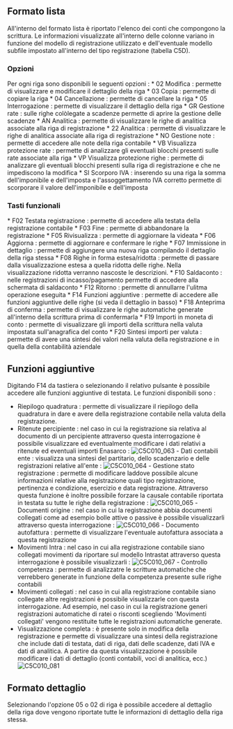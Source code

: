 ## Formato lista
All'interno del formato lista è riportato l'elenco dei conti che compongono la scrittura.
Le informazioni visualizzate all'interno delle colonne variano in funzione del modello di registrazione utilizzato e dell'eventuale modello subfile impostato all'interno del tipo registrazione (tabella C5D).

### Opzioni
Per ogni riga sono disponibili le seguenti opzioni : 
 \* 02 Modifica :  permette di visualizzare e modificare il dettaglio della riga
 \* 03 Copia :  permette di copiare la riga
 \* 04 Cancellazione :  permette di cancellare la riga
 \* 05 Interrogazione :  permette di visualizzare il dettaglio della riga
 \* GR Gestione rate :  sulle righe colòlegate a scadenze permette di aprire la gestione delle scadenze
 \* AN Analitica :  permette di visualizzare le righe di analitica associate alla riga di registrazione
 \* 22 Analitica :  permette di visualizzare le righe di analitica associate alla riga di registrazione
 \* NO Gestione note :  permette di accedere alle note della riga contabile
 \* VB Visualizza protezione rate :  permette di analizzare gli eventuali blocchi presenti sulle rate associate alla riga
 \* VP Visualizza protezione righe :  permette di analizzare gli eventuali blocchi presenti sulla riga di registrazione e che ne impediscono la modifica
 \* SI Scorporo IVA :  inserendo su una riga la somma dell'imponibile e dell'imposta e l'assoggettamento IVA corretto permette di scorporare il valore dell'imponibile e dell'imposta

### Tasti funzionali
 \* F02 Testata registrazione :  permette di accedere alla testata della registrazione contabile
 \* F03 Fine :  permette di abbandonare la registrazione
 \* F05 Rivisualizza :  permette di aggiornare la videata
 \* F06 Aggiorna :  permette di aggiornare e confermare le righe
 \* F07 Immissione in dettaglio :  permette di aggiungere una nuova riga compilando il dettaglio della riga stessa
 \* F08 Righe in forma estesa/ridotta :  permette di passare dalla visualizzazione estesa a quella ridotta delle righe. Nella visualizzazione ridotta verranno nascoste le descrizioni.
 \* F10 Saldaconto :  nelle registrazioni di incasso/pagamento permette di accedere alla schermata di saldaconto
 \* F12 Ritorno :  permette di annullarre l'ulitma operazione eseguita
 \* F14 Funzioni aggiuntive :  permette di accedere alle funzioni aggiuntive delle righe (si veda il dettaglio in basso)
 \* F18 Anteprima di conferma :  permette di visualizzare le righe automatiche generate all'interno della scrittura prima di confermarla
 \* F19 Importi in moneta di conto :  permette di visualizzare gli importi della scrittura nella valuta impostata sull'anagrafica del conto
 \* F20 Sintesi importi per valuta :  permette di avere una sintesi dei valori nella valuta della registrazione e in quella della contabilità aziendale

## Funzioni aggiuntive
Digitando F14 da tastiera o selezionando il relativo pulsante è possibile accedere alle funzioni aggiuntive di testata. Le funzioni disponibili sono : 

 - Riepilogo quadratura :  permette di visualizzare il riepilogo della quadratura in dare e avere della registrazione contabile nella valuta della registrazione.
 - Ritenute percipiente :  nel caso in cui la registrazione sia relativa al documento di un percipiente attraverso questa interrogazione è possibile visualizzare ed eventualmente modificare i dati relativi a ritenute ed eventuali importi Enasarco : 
![C5C010_063](http://localhost:3000/immagini/MBDOC_OGG-P_C5E501L/C5C010_063.png) - Dati contabili ente :  visualizza una sintesi del partitario, dello scadenzario e delle registrazioni relative all'ente : 
![C5C010_064](http://localhost:3000/immagini/MBDOC_OGG-P_C5E501L/C5C010_064.png) - Gestione stato registrazione :  permette di modificare laddove possibile alcune informazioni relative alla registrazione quali tipo registrazione, pertinenza e condizione, esercizio e data registrazione. Attraverso questa funzione è inoltre possibile forzare la causale contabile riportata in testata su tutte le righe della registrazione : 
![C5C010_065](http://localhost:3000/immagini/MBDOC_OGG-P_C5E501L/C5C010_065.png) - Documenti origine :  nel caso in cui la registrazione abbia documenti collegati come ad esempio bolle attive o passive è possibile visualizzarli attraverso questa interrogazione : 
![C5C010_066](http://localhost:3000/immagini/MBDOC_OGG-P_C5E501L/C5C010_066.png) - Documento autofattura :  permette di visualizzare l'eventuale autofattura associata a questa registrazione
 - Movimenti Intra :  nel caso in cui alla registrazione contabile siano collegati movimenti da riportare sul modello Intrastat attraverso questa interrogazione è possibile visualizzarli : 
![C5C010_067](http://localhost:3000/immagini/MBDOC_OGG-P_C5E501L/C5C010_067.png) - Controllo competenza :  permette di analizzatre le scritture automatiche che verrebbero generate in funzione della competenza presente sulle righe contabili
 - Movimenti collegati :  nel caso in cui alla registrazione contabile siano collegate altre registrazioni è possibile visualizzarle con questa interrogazione. Ad esempio, nel caso in cui la registrazione generi registrazioni automatiche di ratei o risconti scegliendo 'Movimenti collegati' vengono restituite tutte le registrazioni automatiche generate.
- Visualizzazione completa :  è presente solo in modifica della registrazione e permette di visualizzare una sintesi della registrazione che include dati di testata, dati di riga, dati delle scadenze, dati IVA e dati di analitica.  A partire da questa visualizzazione è possibile modificare i dati di dettaglio (conti contabili, voci di analitica, ecc.)
![C5C010_081](http://localhost:3000/immagini/MBDOC_OGG-P_C5E501L/C5C010_081.png)
## Formato dettaglio

Selezionando l'opzione 05 o 02 di riga è possibile accedere al dettaglio della riga dove vengono riportate tutte le informazioni di dettaglio della riga stessa.

